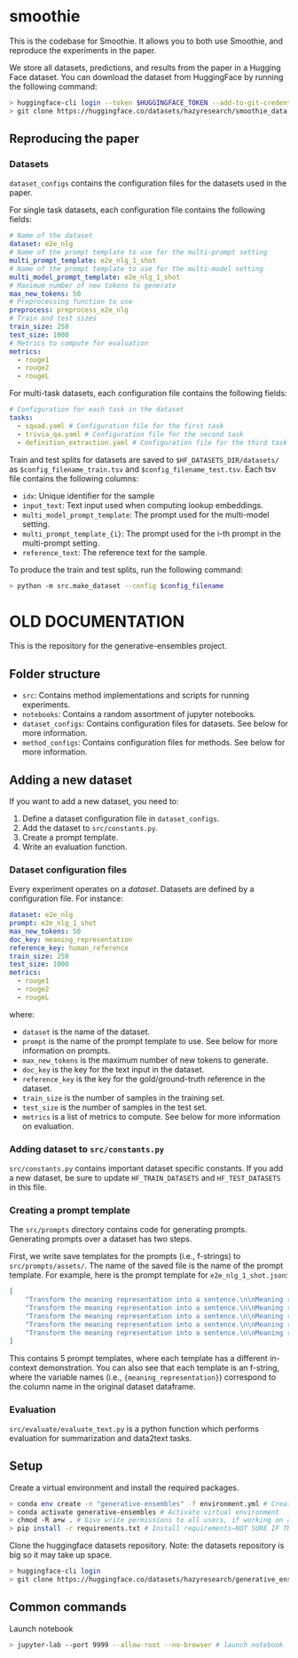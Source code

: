 # smoothie

This is the codebase for Smoothie. It allows you to both use Smoothie, and reproduce the experiments in the paper. 

We store all datasets, predictions, and results from the paper in a Hugging Face dataset. You can download the dataset from HuggingFace by running the following command:

```bash
> huggingface-cli login --token $HUGGINGFACE_TOKEN --add-to-git-credential
> git clone https://huggingface.co/datasets/hazyresearch/smoothie_data
```

## Reproducing the paper

### Datasets
`dataset_configs` contains the configuration files for the datasets used in the paper. 

For single task datasets, each configuration file contains the following fields:

```yaml 
# Name of the dataset
dataset: e2e_nlg
# Name of the prompt template to use for the multi-prompt setting
multi_prompt_template: e2e_nlg_1_shot
# Name of the prompt template to use for the multi-model setting
multi_model_prompt_template: e2e_nlg_1_shot
# Maximum number of new tokens to generate
max_new_tokens: 50
# Preprocessing function to use
preprocess: preprocess_e2e_nlg
# Train and test sizes
train_size: 250
test_size: 1000
# Metrics to compute for evaluation
metrics:
  - rouge1
  - rouge2
  - rougeL
```

For multi-task datasets, each configuration file contains the following fields:

```yaml
# Configuration for each task in the dataset
tasks:
  - squad.yaml # Configuration file for the first task
  - trivia_qa.yaml # Configuration file for the second task
  - definition_extraction.yaml # Configuration file for the third task
```

Train and test splits for datasets are saved to `$HF_DATASETS_DIR/datasets/` as `$config_filename_train.tsv` and `$config_filename_test.tsv`. Each tsv file contains the following columns:
- `idx`: Unique identifier for the sample
- `input_text`: Text input used when computing lookup embeddings.
- `multi_model_prompt_template`: The prompt used for the multi-model setting.
- `multi_prompt_template_{i}`: The prompt used for the i-th prompt in the multi-prompt setting.
- `reference_text`: The reference text for the sample.

To produce the train and test splits, run the following command:

```bash
> python -m src.make_dataset --config $config_filename
```


# OLD DOCUMENTATION

This is the repository for the generative-ensembles project.

## Folder structure

- `src`: Contains method implementations and scripts for running experiments.
- `notebooks`: Contains a random assortment of jupyter notebooks.
- `dataset_configs`: Contains configuration files for datasets. See below for more information.
- `method_configs`: Contains configuration files for methods. See below for more information.

## Adding a new dataset

If you want to add a new dataset, you need to:

1. Define a dataset configuration file in `dataset_configs`.
2. Add the dataset to `src/constants.py`.
3. Create a prompt template.
4. Write an evaluation function.

### Dataset configuration files

Every experiment operates on a *dataset*. Datasets are defined by a configuration file. For instance:

```yaml
dataset: e2e_nlg
prompt: e2e_nlg_1_shot
max_new_tokens: 50
doc_key: meaning_representation
reference_key: human_reference
train_size: 250
test_size: 1000
metrics:
  - rouge1
  - rouge2
  - rougeL
```

where:

- `dataset` is the name of the dataset.
- `prompt` is the name of the prompt template to use. See below for more information on prompts.
- `max_new_tokens` is the maximum number of new tokens to generate.
- `doc_key` is the key for the text input in the dataset. 
- `reference_key` is the key for the gold/ground-truth reference in the dataset.
- `train_size` is the number of samples in the training set.
- `test_size` is the number of samples in the test set.
- `metrics` is a list of metrics to compute. See below for more information on evaluation.

### Adding dataset to `src/constants.py`

`src/constants.py` contains important dataset specific constants. If you add a new dataset, be sure to update `HF_TRAIN_DATASETS` and `HF_TEST_DATASETS` in this file.

### Creating a prompt template

The `src/prompts` directory contains code for generating prompts. Generating prompts over a dataset has two steps. 

First, we write save templates for the prompts (i.e., f-strings) to `src/prompts/assets/`. The name of the saved file is the name of the prompt template. For example, here is the prompt template for `e2e_nlg_1_shot.json`:
```json
[
    "Transform the meaning representation into a sentence.\n\nMeaning representation: name[Alimentum], food[Chinese], priceRange[less than \u00a320], area[riverside], familyFriendly[yes]\nNatural language: Alimentum is a family-friendly Chinese food restaurant in the Riverside area where you can eat for low prices.\n\nMeaning representation: name[Strada], food[Japanese], priceRange[less than \u00a320], customer rating[average], familyFriendly[yes], near[Rainbow Vegetarian Caf\u00e9]\nNatural language: Near the Rainbow Vegetarian Caf\u00e9 is the Strada, which has a price range less then 20 pounds, is family friendly, serves Japanese, and has an average customer rating.\n\nMeaning representation: {meaning_representation}\nNatural language:",
    "Transform the meaning representation into a sentence.\n\nMeaning representation: name[Green Man], food[Italian], priceRange[moderate], area[city centre], familyFriendly[yes], near[All Bar One]\nNatural language: Green Man is a moderately priced Italian restaurant in the city centre, near to All Bar One. It is kid friendly.\n\nMeaning representation: name[The Waterman], food[Indian], priceRange[cheap], customer rating[average], area[riverside], familyFriendly[no]\nNatural language: The Waterman it is an adult Indian food restaurant. Its food price range is cheap, customer rating on average near to riverside area.\n\nMeaning representation: {meaning_representation}\nNatural language:",
    "Transform the meaning representation into a sentence.\n\nMeaning representation: name[The Cambridge Blue], eatType[pub], food[Indian], priceRange[cheap], near[Caf\u00e9 Brazil]\nNatural language: The Cambridge Blue is a cheap pub that offers Indian food. It is located near Caf\u00e9 Brazil.\n\nMeaning representation: name[The Eagle], eatType[coffee shop], food[Indian], priceRange[\u00a320-25], customer rating[high], area[city centre], familyFriendly[yes], near[Burger King]\nNatural language: The Eagle is a coffee shop providing Indian food in the \u00a320-25 price range. It is located in the city centre. It is near Burger King. Its customer rating is high.\n\nMeaning representation: {meaning_representation}\nNatural language:",
    "Transform the meaning representation into a sentence.\n\nMeaning representation: name[The Cambridge Blue], eatType[pub], food[Japanese], priceRange[more than \u00a330], near[Caf\u00e9 Brazil]\nNatural language: The Cambridge Blue Pub serves Japanese food at \u00a330 plus. You can find it near the Caf\u00e9 Brazil.\n\nMeaning representation: name[Fitzbillies], eatType[coffee shop], food[Fast food], priceRange[more than \u00a330], customer rating[high], area[city centre], familyFriendly[no]\nNatural language: In city centre Fitzbillies coffee shop offers a high customer rating. Fast food is offered with a price range of more than \u00a330. We are not children friendly.\n\nMeaning representation: {meaning_representation}\nNatural language:",
    "Transform the meaning representation into a sentence.\n\nMeaning representation: name[Browns Cambridge], priceRange[high], customer rating[3 out of 5]\nNatural language: Browns Cambridge is an expensive venue with a customer rating 3 out of 5\n\nMeaning representation: name[The Wrestlers], food[French], priceRange[less than \u00a320], customer rating[average], familyFriendly[no]\nNatural language: There is a restaurant The Wrestlers they serve French food and price rang is less than \u00a320. Although it isn't a family-friendly restaurant and the customer rating is only average\n\nMeaning representation: {meaning_representation}\nNatural language:"
]
```
This contains 5 prompt templates, where each template has a different in-context demonstration. You can also see that each template is an f-string, where the variable names (i.e., `{meaning_representation}`) correspond to the column name in the original dataset dataframe.


### Evaluation 

`src/evaluate/evaluate_text.py` is a python function which performs evaluation for summarization and data2text tasks. 

## Setup

Create a virtual environment and install the required packages.

```bash
> conda env create -n "generative-ensembles" -f environment.yml # Create virtual environment
> conda activate generative-ensembles # Activate virtual environment
> chmod -R a+w . # Give write permissions to all users, if working on a cluster
> pip install -r requirements.txt # Install requirements–NOT SURE IF THIS WORKS
```

Clone the huggingface datasets repository. Note: the datasets repository is big so it may take up space.

```bash
> huggingface-cli login
> git clone https://huggingface.co/datasets/hazyresearch/generative_ensembles_data
```

## Common commands

Launch notebook

```bash
> jupyter-lab --port 9999 --allow-root --no-browser # launch notebook
```
